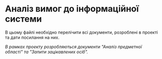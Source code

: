 # Аналіз вимог до інформаційної системи

В цьому файлі необхідно перелічити всі документи, розроблені в проекті та дати посилання на них.


*В рамках проекту розробляються документи "Аналіз предметної області" та "Запити зацікавлених осіб".*
